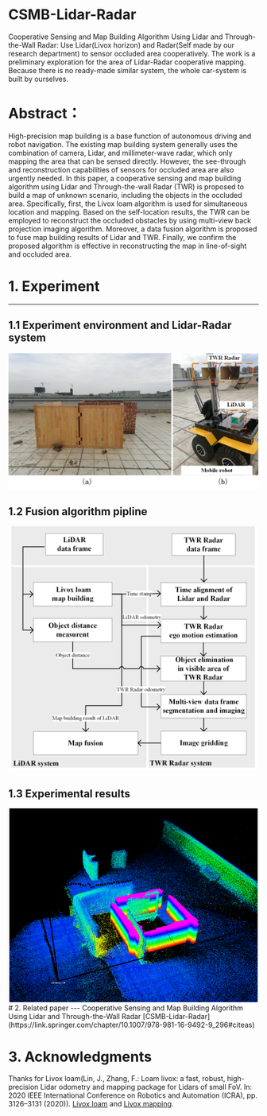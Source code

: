 # CSMB-Lidar-Radar
Cooperative Sensing and Map Building Algorithm Using Lidar and Through-the-Wall Radar: Use Lidar(Livox horizon) and Radar(Self made by our research department) to sensor occluded area cooperatively. The work is a preliminary exploration for the area of Lidar-Radar cooperative mapping. Because there is no ready-made similar system, the whole car-system is built by ourselves.

# Abstract：
High-precision map building is a base function of autonomous driving and robot navigation. The existing map building system generally uses the combination of camera, Lidar, and millimeter-wave radar, which only mapping the area that can be sensed directly. However, the see-through and reconstruction capabilities of sensors for occluded area are also urgently needed. In this paper, a cooperative sensing and map building algorithm using Lidar and Through-the-wall Radar (TWR) is proposed to build a map of unknown scenario, including the objects in the occluded area. Specifically, first, the Livox loam algorithm is used for simultaneous location and mapping. Based on the self-location results, the TWR can be employed to reconstruct the occluded obstacles by using multi-view back projection imaging algorithm. Moreover, a data fusion algorithm is proposed to fuse map building results of Lidar and TWR. Finally, we confirm the proposed algorithm is effective in reconstructing the map in line-of-sight and occluded area.

# 1. Experiment
---
## 1.1 Experiment environment and Lidar-Radar system
<div align=center>
<img src="pic/car.png", width="800px"/>
</div>


## 1.2 Fusion algorithm pipline
<div align=center>
<img src="pic/data_fusion.png", width="500px"/>
</div>

## 1.3 Experimental results
<div align="center">
    <img src="pic/result1.png", width="500px"/>
</div>
# 2. Related paper
---
Cooperative Sensing and Map Building Algorithm Using Lidar and Through-the-Wall Radar
[CSMB-Lidar-Radar](https://link.springer.com/chapter/10.1007/978-981-16-9492-9_296#citeas)

# 3. Acknowledgments
Thanks for Livox loam(Lin, J., Zhang, F.: Loam livox: a fast, robust, high-precision Lidar odometry and mapping package for Lidars of small FoV. In: 2020 IEEE International Conference on Robotics and Automation (ICRA), pp. 3126–3131 (2020)). 
[Livox loam](https://github.com/hku-mars/loam_livox) and 
[Livox mapping](https://github.com/Livox-SDK/livox_mapping).
